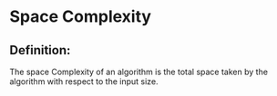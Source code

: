 # Space Complexity

## Definition:
The space Complexity of an algorithm is the total space taken by the algorithm with respect to the input size.


